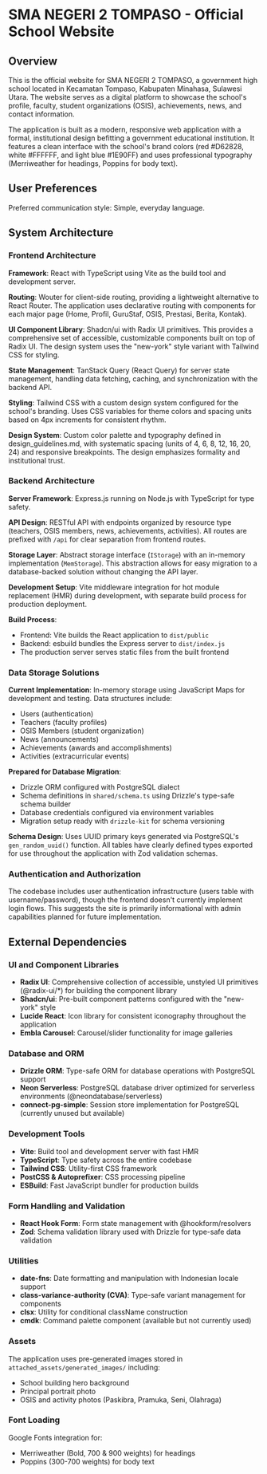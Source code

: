 # SMA NEGERI 2 TOMPASO - Official School Website

## Overview

This is the official website for SMA NEGERI 2 TOMPASO, a government high school located in Kecamatan Tompaso, Kabupaten Minahasa, Sulawesi Utara. The website serves as a digital platform to showcase the school's profile, faculty, student organizations (OSIS), achievements, news, and contact information.

The application is built as a modern, responsive web application with a formal, institutional design befitting a government educational institution. It features a clean interface with the school's brand colors (red #D62828, white #FFFFFF, and light blue #1E90FF) and uses professional typography (Merriweather for headings, Poppins for body text).

## User Preferences

Preferred communication style: Simple, everyday language.

## System Architecture

### Frontend Architecture

**Framework**: React with TypeScript using Vite as the build tool and development server.

**Routing**: Wouter for client-side routing, providing a lightweight alternative to React Router. The application uses declarative routing with components for each major page (Home, Profil, GuruStaf, OSIS, Prestasi, Berita, Kontak).

**UI Component Library**: Shadcn/ui with Radix UI primitives. This provides a comprehensive set of accessible, customizable components built on top of Radix UI. The design system uses the "new-york" style variant with Tailwind CSS for styling.

**State Management**: TanStack Query (React Query) for server state management, handling data fetching, caching, and synchronization with the backend API.

**Styling**: Tailwind CSS with a custom design system configured for the school's branding. Uses CSS variables for theme colors and spacing units based on 4px increments for consistent rhythm.

**Design System**: Custom color palette and typography defined in design_guidelines.md, with systematic spacing (units of 4, 6, 8, 12, 16, 20, 24) and responsive breakpoints. The design emphasizes formality and institutional trust.

### Backend Architecture

**Server Framework**: Express.js running on Node.js with TypeScript for type safety.

**API Design**: RESTful API with endpoints organized by resource type (teachers, OSIS members, news, achievements, activities). All routes are prefixed with `/api` for clear separation from frontend routes.

**Storage Layer**: Abstract storage interface (`IStorage`) with an in-memory implementation (`MemStorage`). This abstraction allows for easy migration to a database-backed solution without changing the API layer.

**Development Setup**: Vite middleware integration for hot module replacement (HMR) during development, with separate build process for production deployment.

**Build Process**: 
- Frontend: Vite builds the React application to `dist/public`
- Backend: esbuild bundles the Express server to `dist/index.js`
- The production server serves static files from the built frontend

### Data Storage Solutions

**Current Implementation**: In-memory storage using JavaScript Maps for development and testing. Data structures include:
- Users (authentication)
- Teachers (faculty profiles)
- OSIS Members (student organization)
- News (announcements)
- Achievements (awards and accomplishments)
- Activities (extracurricular events)

**Prepared for Database Migration**: 
- Drizzle ORM configured with PostgreSQL dialect
- Schema definitions in `shared/schema.ts` using Drizzle's type-safe schema builder
- Database credentials configured via environment variables
- Migration setup ready with `drizzle-kit` for schema versioning

**Schema Design**: Uses UUID primary keys generated via PostgreSQL's `gen_random_uuid()` function. All tables have clearly defined types exported for use throughout the application with Zod validation schemas.

### Authentication and Authorization

The codebase includes user authentication infrastructure (users table with username/password), though the frontend doesn't currently implement login flows. This suggests the site is primarily informational with admin capabilities planned for future implementation.

## External Dependencies

### UI and Component Libraries

- **Radix UI**: Comprehensive collection of accessible, unstyled UI primitives (@radix-ui/*) for building the component library
- **Shadcn/ui**: Pre-built component patterns configured with the "new-york" style
- **Lucide React**: Icon library for consistent iconography throughout the application
- **Embla Carousel**: Carousel/slider functionality for image galleries

### Database and ORM

- **Drizzle ORM**: Type-safe ORM for database operations with PostgreSQL support
- **Neon Serverless**: PostgreSQL database driver optimized for serverless environments (@neondatabase/serverless)
- **connect-pg-simple**: Session store implementation for PostgreSQL (currently unused but available)

### Development Tools

- **Vite**: Build tool and development server with fast HMR
- **TypeScript**: Type safety across the entire codebase
- **Tailwind CSS**: Utility-first CSS framework
- **PostCSS & Autoprefixer**: CSS processing pipeline
- **ESBuild**: Fast JavaScript bundler for production builds

### Form Handling and Validation

- **React Hook Form**: Form state management with @hookform/resolvers
- **Zod**: Schema validation library used with Drizzle for type-safe data validation

### Utilities

- **date-fns**: Date formatting and manipulation with Indonesian locale support
- **class-variance-authority (CVA)**: Type-safe variant management for components
- **clsx**: Utility for conditional className construction
- **cmdk**: Command palette component (available but not currently used)

### Assets

The application uses pre-generated images stored in `attached_assets/generated_images/` including:
- School building hero background
- Principal portrait photo
- OSIS and activity photos (Paskibra, Pramuka, Seni, Olahraga)

### Font Loading

Google Fonts integration for:
- Merriweather (Bold, 700 & 900 weights) for headings
- Poppins (300-700 weights) for body text